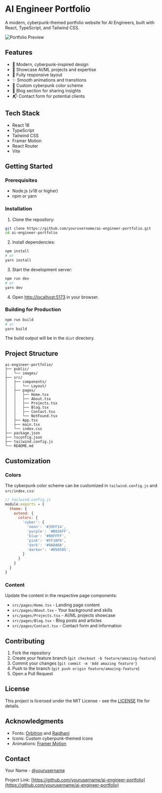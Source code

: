 # AI Engineer Portfolio

A modern, cyberpunk-themed portfolio website for AI Engineers, built with React, TypeScript, and Tailwind CSS.

![Portfolio Preview](public/images/preview.png)

## Features

- 🤖 Modern, cyberpunk-inspired design
- 🧠 Showcase AI/ML projects and expertise
- 📱 Fully responsive layout
- ✨ Smooth animations and transitions
- 🎨 Custom cyberpunk color scheme
- 📝 Blog section for sharing insights
- 📬 Contact form for potential clients

## Tech Stack

- React 18
- TypeScript
- Tailwind CSS
- Framer Motion
- React Router
- Vite

## Getting Started

### Prerequisites

- Node.js (v18 or higher)
- npm or yarn

### Installation

1. Clone the repository:
```bash
git clone https://github.com/yourusername/ai-engineer-portfolio.git
cd ai-engineer-portfolio
```

2. Install dependencies:
```bash
npm install
# or
yarn install
```

3. Start the development server:
```bash
npm run dev
# or
yarn dev
```

4. Open [http://localhost:5173](http://localhost:5173) in your browser.

### Building for Production

```bash
npm run build
# or
yarn build
```

The build output will be in the `dist` directory.

## Project Structure

```
ai-engineer-portfolio/
├── public/
│   └── images/
├── src/
│   ├── components/
│   │   └── Layout/
│   ├── pages/
│   │   ├── Home.tsx
│   │   ├── About.tsx
│   │   ├── Projects.tsx
│   │   ├── Blog.tsx
│   │   ├── Contact.tsx
│   │   └── NotFound.tsx
│   ├── App.tsx
│   ├── main.tsx
│   └── index.css
├── package.json
├── tsconfig.json
├── tailwind.config.js
└── README.md
```

## Customization

### Colors

The cyberpunk color scheme can be customized in `tailwind.config.js` and `src/index.css`:

```js
// tailwind.config.js
module.exports = {
  theme: {
    extend: {
      colors: {
        'cyber': {
          'neon': '#39FF14',
          'purple': '#B026FF',
          'blue': '#00FFFF',
          'pink': '#FF10F0',
          'dark': '#0A0A0A',
          'darker': '#050505',
        }
      }
    }
  }
}
```

### Content

Update the content in the respective page components:

- `src/pages/Home.tsx` - Landing page content
- `src/pages/About.tsx` - Your background and skills
- `src/pages/Projects.tsx` - AI/ML projects showcase
- `src/pages/Blog.tsx` - Blog posts and articles
- `src/pages/Contact.tsx` - Contact form and information

## Contributing

1. Fork the repository
2. Create your feature branch (`git checkout -b feature/amazing-feature`)
3. Commit your changes (`git commit -m 'Add amazing feature'`)
4. Push to the branch (`git push origin feature/amazing-feature`)
5. Open a Pull Request

## License

This project is licensed under the MIT License - see the [LICENSE](LICENSE) file for details.

## Acknowledgments

- Fonts: [Orbitron](https://fonts.google.com/specimen/Orbitron) and [Rajdhani](https://fonts.google.com/specimen/Rajdhani)
- Icons: Custom cyberpunk-themed icons
- Animations: [Framer Motion](https://www.framer.com/motion/)

## Contact

Your Name - [@yourusername](https://twitter.com/yourusername)

Project Link: [https://github.com/yourusername/ai-engineer-portfolio](https://github.com/yourusername/ai-engineer-portfolio) 